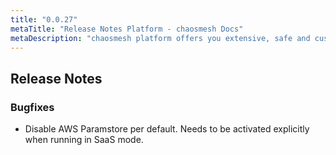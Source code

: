 ```yaml
---
title: "0.0.27"
metaTitle: "Release Notes Platform - chaosmesh Docs"
metaDescription: "chaosmesh platform offers you extensive, safe and customizable attacks"
---
```

## Release Notes

### Bugfixes
 * Disable AWS Paramstore per default. Needs to be activated explicitly when running in SaaS mode.
